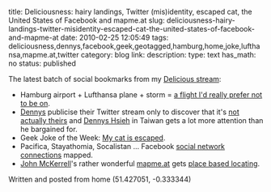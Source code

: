 title: Deliciousness: hairy landings, Twitter (mis)identity, escaped cat, the United States of Facebook and mapme.at
slug: deliciousness-hairy-landings-twitter-misidentity-escaped-cat-the-united-states-of-facebook-and-mapme-at
date: 2010-02-25 12:05:49
tags: deliciousness,dennys,facebook,geek,geotagged,hamburg,home,joke,lufthansa,mapme.at,twitter
category: blog
link: 
description: 
type: text
has_math: no
status: published

The latest batch of social bookmarks from my [Delicious stream](http://www.delicious.com/vicchi "http://www.delicious.com/vicchi"):


* Hamburg airport + Lufthansa plane + storm = [a flight I'd really prefer not to be on](http://www.youtube.com/watch?v=z42fchrzhHY "http://www.youtube.com/watch?v=z42fchrzhHY").
* [Dennys](http://www.dennys.com/ "http://www.dennys.com/") publicise their Twitter stream only to discover that it's [not actually theirs](http://www.dennys.com/ "http://www.dennys.com/") and [Dennys Hsieh](http://twitter.com/dennys "http://twitter.com/dennys") in Taiwan gets a lot more attention than he bargained for.
* Geek Joke of the Week: [My cat is escaped](http://geekandpoke.typepad.com/geekandpoke/2010/02/the-geek-joke-of-the-week.html "http://geekandpoke.typepad.com/geekandpoke/2010/02/the-geek-joke-of-the-week.html").
* Pacifica, Stayathomia, Socalistan ... Facebook [social network connections](http://www.mcwetboy.net/maproom/2010/02/mapping_faceboo.php "http://www.mcwetboy.net/maproom/2010/02/mapping_faceboo.php") mapped.
* [John McKerrell](http://twitter.com/mcknut "http://twitter.com/mcknut")'s rather wonderful [mapme.at](http://mapme.at/ "http://mapme.at/") gets [place based locating](http://blog.mapme.at/2010/02/19/place-based-locating/ "http://blog.mapme.at/2010/02/19/place-based-locating/").


Written and posted from home (51.427051, -0.333344)




